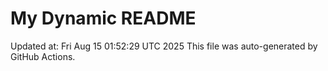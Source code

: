 # My Dynamic README
Updated at: Fri Aug 15 01:52:29 UTC 2025
This file was auto-generated by GitHub Actions.
